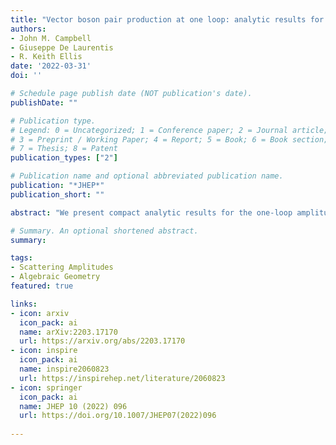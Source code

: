 ```yaml
---
title: "Vector boson pair production at one loop: analytic results for the process qq̅ℓℓ̅ℓ'ℓ̅'g"
authors:
- John M. Campbell
- Giuseppe De Laurentis
- R. Keith Ellis
date: '2022-03-31'
doi: ''

# Schedule page publish date (NOT publication's date).
publishDate: ""

# Publication type.
# Legend: 0 = Uncategorized; 1 = Conference paper; 2 = Journal article;
# 3 = Preprint / Working Paper; 4 = Report; 5 = Book; 6 = Book section;
# 7 = Thesis; 8 = Patent
publication_types: ["2"]

# Publication name and optional abbreviated publication name.
publication: "*JHEP*"
publication_short: ""

abstract: "We present compact analytic results for the one-loop amplitude for the process 0 → qq̅ℓℓ̅ℓ'ℓ̅'g, relevant for both the production of a pair of Z and W-bosons in association with a jet. We focus on the gauge-invariant contribution mediated by a loop of quarks. We explicitly include all effects of the loop-quark mass m, appropriate for the production of a pair of Z-bosons. In the limit m → 0, our results are also applicable to the production of W-boson pairs, mediated by a loop of massless quarks. Implemented in a numerical code, the results are fast. The calculation uses novel advancements in spinor-helicity simplification techniques, for the first time applied beyond five-point massless kinematics. We make use of primary decompositions from algebraic-geometry, which now involve non-radical ideals, and p-adic numbers from number theory. We show how to infer whether numerator polynomials belong to symbolic powers of non-radical ideals through numerical evaluations."

# Summary. An optional shortened abstract.
summary: 

tags:
- Scattering Amplitudes
- Algebraic Geometry
featured: true

links:
- icon: arxiv
  icon_pack: ai
  name: arXiv:2203.17170
  url: https://arxiv.org/abs/2203.17170
- icon: inspire
  icon_pack: ai
  name: inspire2060823
  url: https://inspirehep.net/literature/2060823
- icon: springer
  icon_pack: ai
  name: JHEP 10 (2022) 096
  url: https://doi.org/10.1007/JHEP07(2022)096
  
---
```


